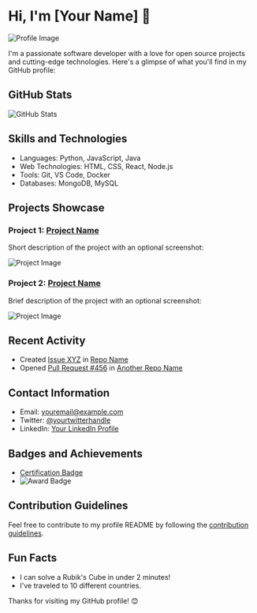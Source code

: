 # Hi, I'm [Your Name] 👋

![Profile Image](https://your-image-url.com/profile-image.jpg)

I'm a passionate software developer with a love for open source projects and cutting-edge technologies. Here's a glimpse of what you'll find in my GitHub profile:

## GitHub Stats

![GitHub Stats](https://github-readme-stats.vercel.app/api?username=your-username&show_icons=true&count_private=true&theme=dark)

## Skills and Technologies

- Languages: Python, JavaScript, Java
- Web Technologies: HTML, CSS, React, Node.js
- Tools: Git, VS Code, Docker
- Databases: MongoDB, MySQL

## Projects Showcase

### Project 1: [Project Name](https://github.com/your-username/project1)

Short description of the project with an optional screenshot:

![Project Image](https://your-image-url.com/project1-screenshot.jpg)

### Project 2: [Project Name](https://github.com/your-username/project2)

Brief description of the project with an optional screenshot:

![Project Image](https://your-image-url.com/project2-screenshot.jpg)

## Recent Activity

- Created [Issue XYZ](https://github.com/your-username/repo/issues/123) in [Repo Name](https://github.com/your-username/repo)
- Opened [Pull Request #456](https://github.com/your-username/another-repo/pull/456) in [Another Repo Name](https://github.com/your-username/another-repo)

## Contact Information

- Email: [youremail@example.com](mailto:youremail@example.com)
- Twitter: [@yourtwitterhandle](https://twitter.com/yourtwitterhandle)
- LinkedIn: [Your LinkedIn Profile](https://www.linkedin.com/in/yourlinkedinprofile)

## Badges and Achievements

- [Certification Badge](https://www.certificationwebsite.com)
- ![Award Badge](https://your-image-url.com/award-badge.png)

## Contribution Guidelines

Feel free to contribute to my profile README by following the [contribution guidelines](CONTRIBUTING.md).

## Fun Facts

- I can solve a Rubik's Cube in under 2 minutes!
- I've traveled to 10 different countries.

Thanks for visiting my GitHub profile! 😊
